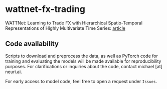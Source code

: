 # wattnet-fx-trading
WATTNet: Learning to Trade FX with Hierarchical Spatio-Temporal Representations of Highly Multivariate Time Series: [article](https://medium.com/neuri-ai/wattnet-learning-to-trade-fx-with-hierarchical-spatio-temporal-representations-of-highly-bbd0f02c812f)

## Code availability
Scripts to download and preprocess the data, as well as PyTorch code for training and evaluating the models will be made available for reproducibility purposes. For clarifications or inquiries about the code, contact michael [at] neuri.ai.

For early access to model code, feel free to open a request under `Issues`.
